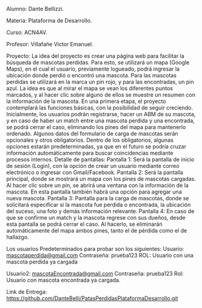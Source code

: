 Alumno: Dante Bellizzi.

Materia: Plataforma de Desarrollo. 

Curso: ACN4AV. 

Profesor: Villafañe Victor Emanuel.


Proyecto: La idea del proyecto es crear una página web para facilitar la búsqueda de mascotas perdidas.
Para esto, se utilizará un mapa (Google Maps), en el cual el usuario, previamente logueado, podrá ingresar la ubicación donde perdió o encontró una mascota. 
Para las mascotas perdidas se utilizará en la marca un pin rojo, y para las encontradas, un pin azul. La idea es que al mirar el mapa se vean los diferentes puntos marcados, y al hacer clic sobre alguno de ellos se muestre un resumen con la información de la mascota. En una primera etapa, el proyecto contemplará las funciones básicas, con la posibilidad de seguir creciendo. 
Inicialmente, los usuarios podrán registrarse, hacer un ABM de su mascota, y en caso de haber un match entre una mascota perdida y una encontrada, se podrá cerrar el caso, eliminando los pines del mapa para mantenerlo ordenado. 
Algunos datos del formulario de carga de mascotas serán opcionales y otros obligatorios. Dentro de los obligatorios, algunas opciones estarán predeterminadas, ya que en el futuro se podría cruzar información automáticamente para buscar coincidencias mediante procesos internos.
Detalle de pantallas: Pantalla 1: Será la pantalla de inicio de sesión (Login), con la opción de crear un usuario mediante correo electrónico o ingresar con Gmail/Facebook. 
Pantalla 2: Será la pantalla principal, donde se mostrará un mapa con los pines de mascotas cargadas. Al hacer clic sobre un pin, se abrirá una ventana con la información de la mascota. En esta pantalla también habrá una opción para agregar una nueva mascota.
Pantalla 3: Pantalla para la carga de mascotas, donde se solicitará especificar si la mascota fue perdida o encontrada, la ubicación del suceso, una foto y demás información relevante. 
Pantalla 4: En caso de que se confirme un match y la mascota regrese con sus dueños, desde esta pantalla se podrá cerrar el caso. Al hacerlo, se eliminarán automáticamente del mapa ambos pines, tanto el de pérdida como el de hallazgo.

Los usuarios Predeterminados para probar son los siguientes:
Usuario:  mascotaperdida@gmail.com
Contraseña: prueba123
ROL: Usuario con una mascota perdida ya cargada

Usuario2: mascotaEncontrada@gmail.com
Contraseña: prueba123
Rol: Usuario con mascota encontrada ya cargada.



Link de Entrega: https://github.com/DanteBelli/PatasPerdidasPlataformaDesarrollo.git

